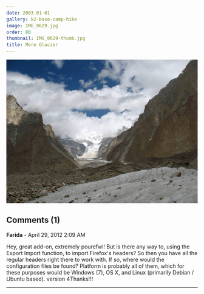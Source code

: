 ```yaml
---
date: 2003-01-01
gallery: k2-base-camp-hike
image: IMG_0629.jpg
order: 80
thumbnail: IMG_0629-thumb.jpg
title: More Glacier
---
```


![More Glacier](./IMG_0629.jpg)

<div id="comments">

## Comments (1)

**Farida** - April 29, 2012  2:09 AM

Hey, great add-on, extremely pourefwl! But is there any way to, using the Export Import function, to import Firefox's headers? So then you have all the regular headers right there to work with. If so, where would the configuration files be found? Platform is probably all of them, which for these purposes would be Windows (7), OS X, and Linux (primarily Debian / Ubuntu based). version 4Thanks!!!

---

</div>